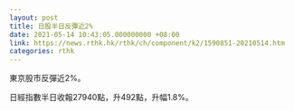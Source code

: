 ```yaml
---
layout: post
title: 日股半日反彈近2%
date: 2021-05-14 10:43:05.000000000 +08:00
link: https://news.rthk.hk/rthk/ch/component/k2/1590851-20210514.htm
categories: rthk
---
```


東京股市反彈近2%。

日經指數半日收報27940點，升492點，升幅1.8%。
